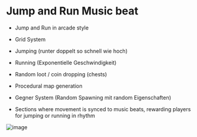 # Jump and Run Music beat

- Jump and Run in arcade style
- Grid System 
- Jumping (runter doppelt so schnell wie hoch)
- Running (Exponentielle Geschwindigkeit)

- Random loot / coin dropping (chests)
- Procedural map generation
- Gegner System (Random Spawning mit random Eigenschaften)
- Sections where movement is synced to music beats, rewarding players for jumping or running in rhythm

![image](https://github.com/user-attachments/assets/b27b520d-cc45-4264-a324-41c195d24e17)
